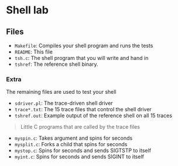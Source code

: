 # Shell lab

## Files

* `Makefile`: Compiles your shell program and runs the tests
* `README`: This file
* `tsh.c`: The shell program that you will write and hand in
* `tshref`: The reference shell binary.

### Extra

The remaining files are used to test your shell

* `sdriver.pl`: The trace-driven shell driver
* `trace*.txt`: The 15 trace files that control the shell driver
* `tshref.out`: Example output of the reference shell on all 15 traces

> Little C programs that are called by the trace files

* `myspin.c`: Takes argument <n> and spins for <n> seconds
* `mysplit.c`: Forks a child that spins for <n> seconds
* `mystop.c`: Spins for <n> seconds and sends SIGTSTP to itself
* `myint.c`: Spins for <n> seconds and sends SIGINT to itself
